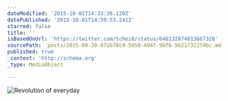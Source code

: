 ```yaml
---
dateModified: '2015-10-01T14:33:36.120Z'
datePublished: '2015-10-01T14:59:53.241Z'
starred: false
title: ''
isBasedOnUrl: 'https://twitter.com/tchoi8/status/648132874013667328'
sourcePath: _posts/2015-09-30-871b78c4-5958-494f-9bf6-5621732274bc.md
published: true
_context: 'http://schema.org'
_type: MediaObject

---
```

![Revolution of everyday](https://pbs.twimg.com/media/CP6hZl2UYAAhIqR.jpg:large)